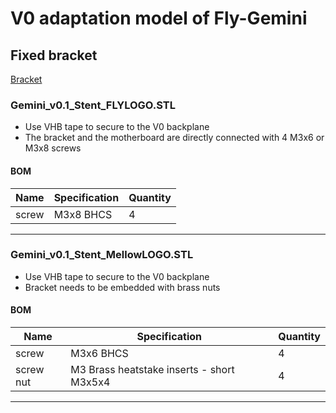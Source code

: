 # V0 adaptation model of Fly-Gemini

## Fixed bracket
[Bracket](./Bracket)

### Gemini_v0.1_Stent_FLYLOGO.STL

- Use VHB tape to secure to the V0 backplane
- The bracket and the motherboard are directly connected with 4 M3x6 or M3x8 screws

#### BOM

| Name | Specification | Quantity |
| --- | --- | --- |
| screw | M3x8 BHCS | 4 |

---

### Gemini_v0.1_Stent_MellowLOGO.STL

- Use VHB tape to secure to the V0 backplane
- Bracket needs to be embedded with brass nuts

#### BOM

| Name | Specification | Quantity |
| --- | --- | --- |
| screw | M3x6 BHCS | 4 |
| screw nut | M3 Brass heatstake inserts - short M3x5x4 | 4 |

---
